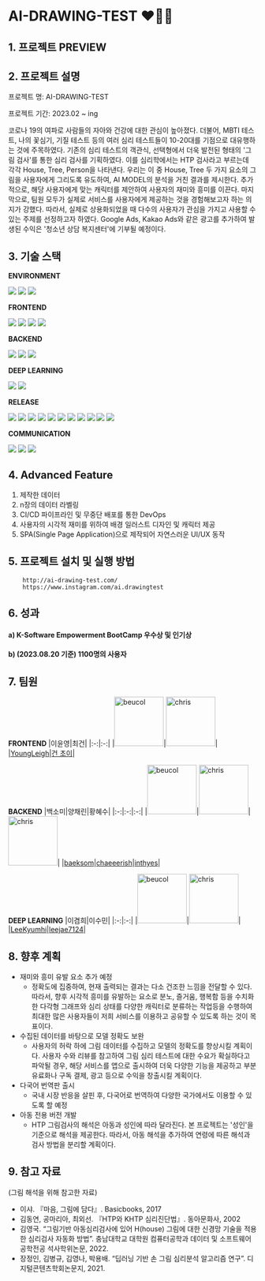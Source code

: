 # AI-DRAWING-TEST ❤️‍🔥🎨

## 1. 프로젝트 PREVIEW

## 2. 프로젝트 설명
프로젝트 명: AI-DRAWING-TEST

프로젝트 기간: 2023.02 ~ ing

코로나 19의 여파로 사람들의 자아와 건강에 대한 관심이 높아졌다. 더불어, MBTI 테스트, 나의 꽃심기, 기질 테스트 등의 여러 심리 테스트들이 10-20대를 기점으로 대유행하는 것에 주목하였다. 기존의 심리 테스트의 객관식, 선택형에서 더욱 발전된 형태의 '그림 검사'를 통한 심리 검사를 기획하였다. 이를 심리학에서는 HTP 검사라고 부르는데 각각 House, Tree, Person을 나타낸다. 우리는 이 중 House, Tree 두 가지 요소의 그림을 사용자에게 그리도록 유도하여, AI MODEL의 분석을 거친 결과를 제시한다. 추가적으로, 해당 사용자에게 맞는 캐릭터를 제안하여 사용자의 재미와 흥미를 이끈다. 마지막으로, 팀원 모두가 실제로 서비스를 사용자에게 제공하는 것을 경험해보고자 하는 의지가 강했다. 따라서, 실제로 상용화되었을 때 다수의 사용자가 관심을 가지고 사용할 수 있는 주제를 선정하고자 하였다. Google Ads, Kakao Ads와 같은 광고를 추가하여 발생된 수익은 '청소년 상담 복지센터'에 기부될 예정이다.

## 3. 기술 스택
**ENVIRONMENT**

<img src="https://img.shields.io/badge/visual studio code-007ACC?style=for-the-badge&logo=visualstudio&logoColor=white">
<img src="https://img.shields.io/badge/git-F05032?style=for-the-badge&logo=git&logoColor=white">
<img src="https://img.shields.io/badge/github-181717?style=for-the-badge&logo=github&logoColor=white">

**FRONTEND** 

<img src="https://img.shields.io/badge/html5-E34F26?style=for-the-badge&logo=html5&logoColor=white"> 
<img src="https://img.shields.io/badge/css-1572B6?style=for-the-badge&logo=css3&logoColor=white"> 
<img src="https://img.shields.io/badge/javascript-F7DF1E?style=for-the-badge&logo=javascript&logoColor=black"> 
<img src="https://img.shields.io/badge/vue.js-4FC08D?style=for-the-badge&logo=vue.js&logoColor=white"> 

**BACKEND**

<img src="https://img.shields.io/badge/python-3776AB?style=for-the-badge&logo=python&logoColor=white">
<img src="https://img.shields.io/badge/flask-000000?style=for-the-badge&logo=flask&logoColor=white">
<img src="https://img.shields.io/badge/mysql-4479A1?style=for-the-badge&logo=mysql&logoColor=white">

**DEEP LEARNING**

<img src="https://img.shields.io/badge/flask-000000?style=for-the-badge&logo=flask&logoColor=white">
<img src="https://img.shields.io/badge/tensorflow-FF6F00?style=for-the-badge&logo=tensorflow&logoColor=white">

**RELEASE** 

<img src="https://img.shields.io/badge/github actions-2088FF?style=for-the-badge&logo=githubactions&logoColor=white">
<img src="https://img.shields.io/badge/jenkins-D24939?style=for-the-badge&logo=jenkins&logoColor=white">
<img src="https://img.shields.io/badge/amazon aws-232F3E?style=for-the-badge&logo=amazonaws&logoColor=white">
<img src="https://img.shields.io/badge/amazon ec2-FF9900?style=for-the-badge&logo=amazonec2&logoColor=white">
<img src="https://img.shields.io/badge/amazon s3-569A31?style=for-the-badge&logo=amazons3&logoColor=white">
<img src="https://img.shields.io/badge/amazon rds-527FFF?style=for-the-badge&logo=amazonrds&logoColor=white">
<img src="https://img.shields.io/badge/amazon cloudwatch-FF4F8B?style=for-the-badge&logo=amazoncloudwatch&logoColor=white">
<img src="https://img.shields.io/badge/docker-2496ED?style=for-the-badge&logo=docker&logoColor=white">
<img src="https://img.shields.io/badge/nginx-009639?style=for-the-badge&logo=nginx&logoColor=white">
<img src="https://img.shields.io/badge/googleads-4285F4?style=for-the-badge&logo=googleads&logoColor=white">
<img src="https://img.shields.io/badge/google analytics-E37400?style=for-the-badge&logo=googleanalytics&logoColor=white">

**COMMUNICATION**

<img src="https://img.shields.io/badge/slack-4A154B?style=for-the-badge&logo=slack&logoColor=white">
<img src="https://img.shields.io/badge/jira-0052CC?style=for-the-badge&logo=jira&logoColor=white">
<img src="https://img.shields.io/badge/notion-000000?style=for-the-badge&logo=notion&logoColor=white">

## 4. Advanced Feature
1) 제작한 데이터
2) n장의 데이터 라벨링
3) CI/CD 파이프라인 및 무중단 배포를 통한 DevOps
4) 사용자의 시각적 재미를 위하여 배경 일러스트 디자인 및 캐릭터 제공
5) SPA(Single Page Application)으로 제작되어 자연스러운 UI/UX 동작

## 5. 프로젝트 설치 및 실행 방법

        http://ai-drawing-test.com/
        https://www.instagram.com/ai.drawingtest

## 6. 성과
#### a) K-Software Empowerment BootCamp 우수상 및 인기상
#### b) (2023.08.20 기준) 1100명의 사용자

## 7. 팀원
**FRONTEND**
|이윤영|최건|
|:-:|:-:|
|<img src="https://avatars.githubusercontent.com/u/108145498?v=4" alt="beucol" width="100" height="100">|<img src="https://avatars.githubusercontent.com/u/105775683?v=4" alt="chris" width="100" height="100">|
|[YoungLeigh](https://github.com/YoungLeigh)|[건 초이](https://github.com/na0th)|

**BACKEND**
|백소미|양채린|황혜수|
|:-:|:-:|:-:|
|<img src="https://avatars.githubusercontent.com/u/97323941?v=4" alt="beucol" width="100" height="100">|<img src="https://avatars.githubusercontent.com/u/109421279?v=4" alt="chris" width="100" height="100">|<img src="https://avatars.githubusercontent.com/u/127703931?v=4" alt="chris" width="100" height="100">|
|[baeksom](https://github.com/baeksom)|[chaeeerish](https://github.com/chaeeerish)|[inthyes](https://github.com/inthyes)|

**DEEP LEARNING**
|이겸희|이수민|
|:-:|:-:|
|<img src="https://avatars.githubusercontent.com/u/117491982?v=4" alt="beucol" width="100" height="100">|<img src="https://avatars.githubusercontent.com/u/83765011?v=4" alt="chris" width="100" height="100">|
|[LeeKyumhi](https://github.com/LeeKyumhi)|[leejae7124](https://github.com/leejae7124)|

## 8. 향후 계획
- 재미와 흥미 유발 요소 추가 예정
  - 정확도에 집중하여, 현재 출력되는 결과는 다소 건조한 느낌을 전달할 수 있다. 따라서, 향후 시각적 흥미를 유발하는 요소로 분노, 즐거움, 행복함 등을 수치화한 다각형 그래프와 심리 상태를 다양한 캐릭터로 분류하는 작업등을 수행하여 최대한 많은 사용자들이 저희 서비스를 이용하고 공유할 수 있도록 하는 것이 목표이다.
- 수집된 데이터를 바탕으로 모델 정확도 보완
  - 사용자의 허락 하에 그림 데이터를 수집하고 모델의 정확도를 향상시킬 계획이다. 사용자 수와 리뷰를 참고하여 그림 심리 테스트에 대한 수요가 확실하다고 파악될 경우, 해당 서비스를 앱으로 출시하여 더욱 다양한 기능을 제공하고 부분 유료화나 구독 결제, 광고 등으로 수익을 창출시킬 계획이다.
- 다국어 번역판 출시
  - 국내 시장 반응을 살핀 후, 다국어로 번역하여 다양한 국가에서도 이용할 수 있도록 할 예정
- 아동 전용 버전 개발
  - HTP 그림검사의 해석은 아동과 성인에 따라 달라진다. 본 프로젝트는 '성인'을 기준으로 해석을 제공한다. 따라서, 아동 해석을 추가하여 연령에 따른 해석과 검사 방법을 분리할 계획이다.

## 9. 참고 자료
(그림 해석을 위해 참고한 자료)
- 이샤. 『마음, 그림에 담다』. Basicbooks, 2017
- 김동연, 공마리아, 최외선. 『HTP와 KHTP 심리진단법』. 동아문화사, 2002
- 김영국. “그림기반 아동심리검사에 있어 H(house) 그림에 대한 신경망 기술을 적용한 심리검사 자동화 방법”. 충남대학교 대학원 컴퓨터공학과 데이터 및 소프트웨어공학전공 석사학위논문, 2022.
- 장정인, 김병규, 김영나, 박용배. “딥러닝 기반 손 그림 심리분석 알고리즘 연구”. 디지털콘텐츠학회논문지, 2021.

